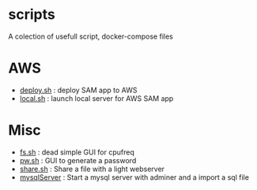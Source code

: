 # scripts

A colection of usefull script, docker-compose files

# AWS

* [deploy.sh](bash/deploy.sh) : deploy SAM app to AWS
* [local.sh](bash/local.sh)   : launch local server for AWS SAM app

# Misc
* [fs.sh](bash/fs.sh)         : dead simple GUI for cpufreq
* [pw.sh](bash/pw.sh)         : GUI to generate a password
* [share.sh](bash/share.sh)   : Share a file with a light webserver
* [mysqlServer](dockerfiles/mysqlServer/docker-compose.yml) : Start a mysql server with adminer and a import a sql file